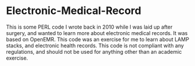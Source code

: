# Electronic-Medical-Record

This is some PERL code I wrote back in 2010 while I was laid up after surgery, and wanted to learn more about electronic medical records.
It was based on OpenEMR.
This code was an exercise for me to learn about LAMP stacks, and electronic health records.
This code is not compliant with any regulations, and should not be used for anything other than an academic exercise.
